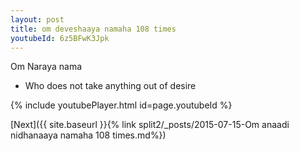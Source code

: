 ```yaml
---
layout: post
title: om deveshaaya namaha 108 times
youtubeId: 6z5BFwK3Jpk
---
```

 
 
Om Naraya nama 
 
 -  Who does not take anything out of desire 
 
  
 
  
 
 
 
 
 
 


{% include youtubePlayer.html id=page.youtubeId %}
 
[Next]({{ site.baseurl }}{% link  split2/_posts/2015-07-15-Om anaadi nidhanaaya namaha  108 times.md%})
 
